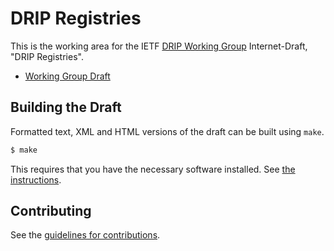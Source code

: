 # DRIP Registries

This is the working area for the IETF [DRIP Working Group](https://datatracker.ietf.org/wg/drip/documents/) Internet-Draft, "DRIP Registries".

* [Working Group Draft](https://tools.ietf.org/html/draft-ietf-drip-registries)

## Building the Draft

Formatted text, XML and HTML versions of the draft can be built using `make`.

```sh
$ make
```

This requires that you have the necessary software installed.  See
[the instructions](https://github.com/martinthomson/i-d-template/blob/master/doc/SETUP.md).

## Contributing

See the
[guidelines for contributions](https://github.com/ietf-wg-drip/draft-ietf-drip-auth/blob/master/CONTRIBUTING.md).